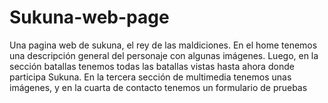 # Sukuna-web-page
Una pagina web de sukuna, el rey de las maldiciones. En el home tenemos una descripción general del personaje con algunas imágenes. Luego, en la sección batallas tenemos todas las batallas vistas hasta ahora donde participa Sukuna. En la tercera sección de multimedia tenemos unas imágenes, y en la cuarta de contacto tenemos un formulario de pruebas

